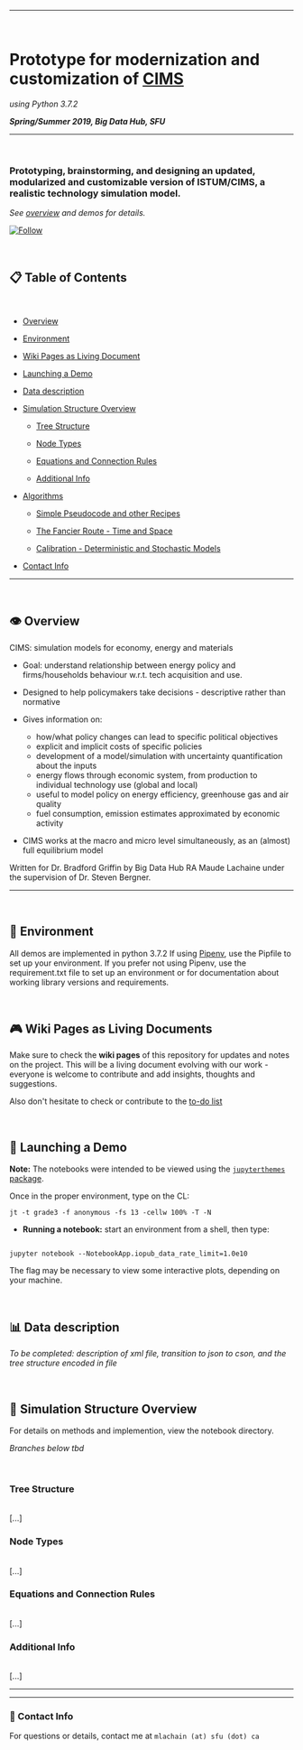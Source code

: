 <hr/>

<br/>

# Prototype for modernization and customization of [CIMS](https://pics.uvic.ca/sites/default/files/uploads/CIMS%20Community%20Excel%20model%20user%20documentation_0.pdf) 

_using Python 3.7.2_

_**Spring/Summer 2019, Big Data Hub, SFU**_


<hr/>

<br/>

### Prototyping, brainstorming, and designing an updated, modularized and customizable version of ISTUM/CIMS, a realistic technology simulation model. 

_See [overview](#view) and demos for details._


[![Follow](https://img.shields.io/twitter/follow/maude_ll.svg?style=social&label=Follow)](https://twitter.com/maude_ll)

<br/>

## :clipboard: Table of Contents

<br/>

* [Overview](#view)

* [Environment](#env)

* [Wiki Pages as Living Document](#wiki)

* [Launching a Demo](#launch)

* [Data description](#data)

* [Simulation Structure Overview](#sim)

   * [Tree Structure](#tree_strcu)

   * [Node Types](#node)
   
   * [Equations and Connection Rules](#eqn)

   * [Additional Info](#add_infp)


* [Algorithms](#alg)

  * [Simple Pseudocode and other Recipes](#pseudocode)
  
  * [The Fancier Route - Time and Space](#fancy)
 
  * [Calibration - Deterministic and Stochastic Models](#calib)


* [Contact Info](#fin)

<hr/>
<br/>

## :eye: Overview <a name="view"></a>
CIMS: simulation models for economy, energy and materials

  - Goal: understand relationship between energy policy and firms/households behaviour w.r.t. tech acquisition and use.
  - Designed to help policymakers take decisions - descriptive rather than normative

  - Gives information on:
    - how/what policy changes can lead to specific political objectives
    - explicit and implicit costs of specific policies
    - development of a model/simulation with uncertainty quantification about the inputs
    - energy flows through economic system, from production to individual technology use (global and local)
    - useful to model policy on energy efficiency, greenhouse gas and air quality
    - fuel consumption, emission estimates approximated by economic activity

  - CIMS works at the macro and micro level simultaneously, as an (almost) full equilibrium model


Written for Dr. Bradford Griffin by Big Data Hub RA Maude Lachaine under the supervision of Dr. Steven Bergner.

<hr/>
<br/>

## :seedling: Environment <a name="env"></a>

All demos are implemented in python 3.7.2 If using [Pipenv](https://pipenv.readthedocs.io/en/latest/), use the Pipfile to set up your environment. If you prefer not using Pipenv, use the requirement.txt file to set up an environment or for documentation about working library versions and requirements.

<br/>

## :video_game: Wiki Pages as Living Documents <a name="wiki"></a>

Make sure to check the **wiki pages** of this repository for updates and notes on the project. This will be a living document evolving with our work - everyone is welcome to contribute and add insights, thoughts and suggestions.

Also don't hesitate to check or contribute to the [to-do list](https://gitlab.rcg.sfu.ca/dashboard/todos)

<br/>

## :rocket: Launching a Demo <a name="launch"></a>

**Note:** The notebooks were intended to be viewed using the [`jupyterthemes` package](https://github.com/dunovank/jupyter-themes).

Once in the proper environment, type on the CL:

```unix
jt -t grade3 -f anonymous -fs 13 -cellw 100% -T -N
```

* **Running a notebook:** start an environment from a shell, then type:

```unix

jupyter notebook --NotebookApp.iopub_data_rate_limit=1.0e10

```

The flag may be necessary to view some interactive plots, depending on your machine.

<br/>

## :bar_chart: Data description <a name="data"></a>

_To be completed: description of xml file, transition to json to cson, and the tree structure encoded in file_

<br/>

## :hammer: Simulation Structure Overview <a name="sim"></a>

For details on methods and implemention, view the notebook directory.

_Branches below tbd_

<br/>

### Tree Structure <a name="tree_strcu"></a>

<br/>
[...]

### Node Types<a name="node"></a>

<br/>
[...]


### Equations and Connection Rules<a name="eqn"></a>

<br/>
[...]

### Additional Info<a name="add_infp"></a>

<br/>
[...]

<hr/>
<hr/>

###  :space_invader: Contact Info <a name="fin"></a>

For questions or details, contact me at `mlachain (at) sfu (dot) ca`
